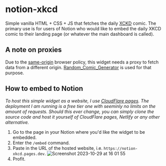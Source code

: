 # notion-xkcd

Simple vanilla HTML + CSS + JS that fetches the daily [XCKD](https://xkcd.com/) comic. The primary use is for users of Notion who would like to embed the daily XKCD comic to their landing page (or whatever the main 
dashboard is called).  

## A note on proxies
Due to the [same-origin](https://developer.mozilla.org/en-US/docs/Web/Security/Same-origin_policy) browser policy, this widget needs a proxy to fetch data from a different origin. [Random_Comic_Generator](https://github.com/AdityaTiwari2102/Random_Comic_Generator) is used for that purpose. 

## How to embed to Notion
*To host this simple widget as a website, I use [CloudFlare pages](https://pages.cloudflare.com/). The deployment I am running is a free tier one with seeminly no limits on the amount of requests. Should this ever change, you can simply clone the source code and host it yourself of CloudFlare pages, Netlify or any other alternative.*

1. Go to the page in your Notion where you'd like the widget to be embedded.
2. Enter the `/embed` command.
3. Paste in the URL of the hosted website, i.e. `https://notion-xkcd.pages.dev`. ![Screenshot 2023-10-29 at 16 01 55](https://github.com/adam-petro/notion-xkcd/assets/36929874/fd7a9ae3-9212-4692-92f9-5f6401448cbc)
4. Profit.
